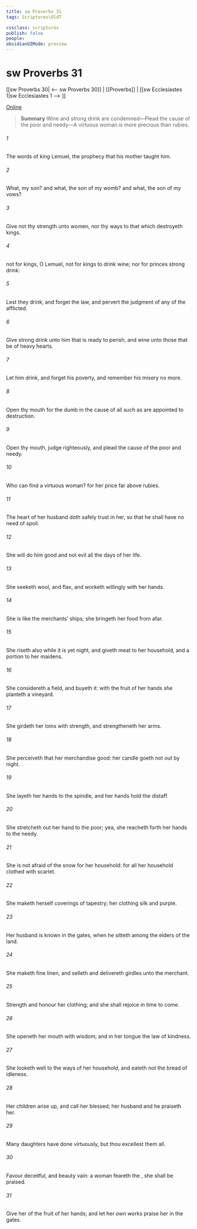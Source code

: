 ```yaml
---
title: sw Proverbs 31
tags: Scriptures\OldT

cssclass: scriptures
publish: false
people:
obsidianUIMode: preview
---
```


# sw Proverbs 31
[[sw Proverbs 30| <-- sw Proverbs 30]] | [[Proverbs]] | [[sw Ecclesiastes 1|sw Ecclesiastes 1 --> ]]

[Online](https://churchofjesuschrist.org/study/scriptures/ot/prov/31?lang=eng)

> __Summary__
Wine and strong drink are condemned—Plead the cause of the poor and needy—A virtuous woman is more precious than rubies.

###### 1 
The words of king Lemuel, the prophecy that his mother taught him.

###### 2 
What, my son? and what, the son of my womb? and what, the son of my vows?

###### 3 
Give not thy strength unto women, nor thy ways to that which destroyeth kings.

###### 4 
 not for kings, O Lemuel,  not for kings to drink wine; nor for princes strong drink:

###### 5 
Lest they drink, and forget the law, and pervert the judgment of any of the afflicted.

###### 6 
Give strong drink unto him that is ready to perish, and wine unto those that be of heavy hearts.

###### 7 
Let him drink, and forget his poverty, and remember his misery no more.

###### 8 
Open thy mouth for the dumb in the cause of all such as are appointed to destruction.

###### 9 
Open thy mouth, judge righteously, and plead the cause of the poor and needy.

###### 10 
Who can find a virtuous woman? for her price  far above rubies.

###### 11 
The heart of her husband doth safely trust in her, so that he shall have no need of spoil.

###### 12 
She will do him good and not evil all the days of her life.

###### 13 
She seeketh wool, and flax, and worketh willingly with her hands.

###### 14 
She is like the merchants’ ships; she bringeth her food from afar.

###### 15 
She riseth also while it is yet night, and giveth meat to her household, and a portion to her maidens.

###### 16 
She considereth a field, and buyeth it: with the fruit of her hands she planteth a vineyard.

###### 17 
She girdeth her loins with strength, and strengtheneth her arms.

###### 18 
She perceiveth that her merchandise  good: her candle goeth not out by night.

###### 19 
She layeth her hands to the spindle, and her hands hold the distaff.

###### 20 
She stretcheth out her hand to the poor; yea, she reacheth forth her hands to the needy.

###### 21 
She is not afraid of the snow for her household: for all her household  clothed with scarlet.

###### 22 
She maketh herself coverings of tapestry; her clothing  silk and purple.

###### 23 
Her husband is known in the gates, when he sitteth among the elders of the land.

###### 24 
She maketh fine linen, and selleth  and delivereth girdles unto the merchant.

###### 25 
Strength and honour  her clothing; and she shall rejoice in time to come.

###### 26 
She openeth her mouth with wisdom; and in her tongue  the law of kindness.

###### 27 
She looketh well to the ways of her household, and eateth not the bread of idleness.

###### 28 
Her children arise up, and call her blessed; her husband  and he praiseth her.

###### 29 
Many daughters have done virtuously, but thou excellest them all.

###### 30 
Favour  deceitful, and beauty  vain:  a woman  feareth the , she shall be praised.

###### 31 
Give her of the fruit of her hands; and let her own works praise her in the gates.

